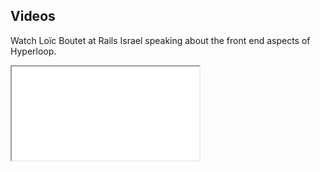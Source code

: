 ## <span class="bigfirstletter">V</span>ideos

Watch Loïc Boutet at Rails Israel speaking about the front end aspects of Hyperloop.

<div class="embed-responsive embed-responsive-16by9">
  <iframe class="embed-responsive-item" src="//www.youtube.com/embed/OiybfzRlNdg?rel=0" allowfullscreen></iframe>
</div>